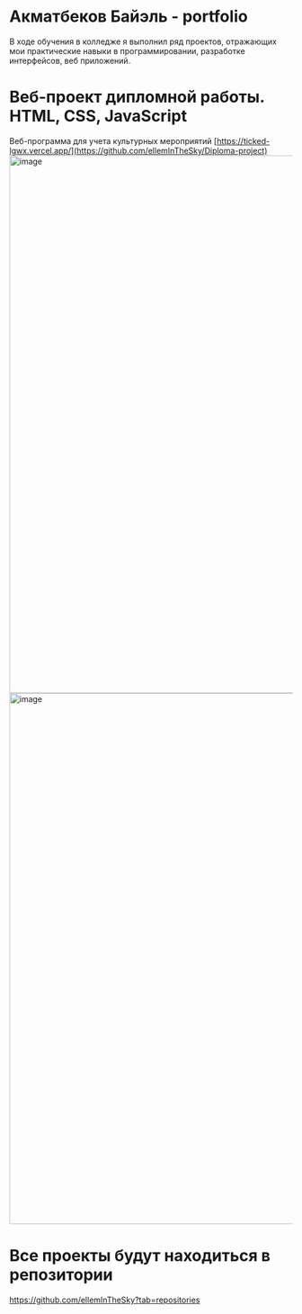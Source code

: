 # Акматбеков Байэль - portfolio
В ходе обучения в колледже я выполнил ряд проектов, отражающих мои практические навыки в программировании, разработке интерфейсов, веб приложений.
# Веб-проект дипломной работы. HTML, CSS, JavaScript
Веб-программа для учета культурных мероприятий [https://ticked-lgwx.vercel.app/](https://github.com/ellemInTheSky/Diploma-project)
<img width="1224" height="956" alt="image" src="https://github.com/user-attachments/assets/ce8811de-0dc9-40f7-8f90-43d81164aa34" />
<img width="1308" height="944" alt="image" src="https://github.com/user-attachments/assets/8c358848-254b-4ae7-a906-eebb3577ece8" />
# Все проекты будут находиться в репозитории 
https://github.com/ellemInTheSky?tab=repositories
